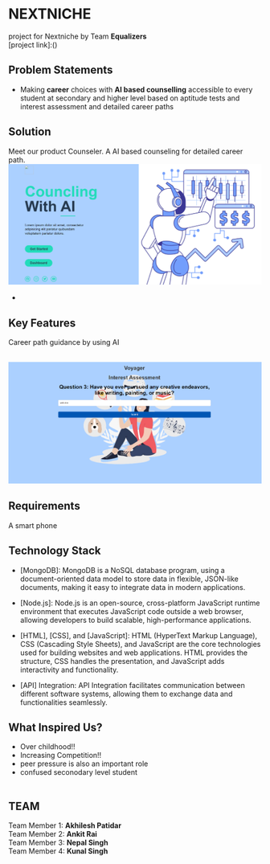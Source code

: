 # NEXTNICHE

project for Nextniche by Team **Equalizers**
<br>
[project link]:()

## Problem Statements

- Making **career** choices with **AI based counselling** accessible to every student at
  secondary and higher level based on aptitude tests and interest assessment and
  detailed career paths

## Solution

Meet our product Counseler. A AI based counseling for detailed career path.
<img  src="./public/Screenshot_20240312_075325.png"/>
<!-- ![Banner](https://github.com/Dbuz/blob/master/public/Screenshot_20240312_075325.png) -->

-

## Key Features

Career path guidance by using AI</br>

</br>

<img  src="./public/Screenshot_20240312_075905.png"/>
<!-- ![gif](https://github.com/itexpert2572000/Dbuz/blob/master/Images/Bus%20GIF-downsized_large.gif) -->

## Requirements

A smart phone

## Technology Stack

- [MongoDB]: MongoDB is a NoSQL database program, using a document-oriented data model to store data in flexible, JSON-like documents, making it easy to integrate data in modern applications.

- [Node.js]: Node.js is an open-source, cross-platform JavaScript runtime environment that executes JavaScript code outside a web browser, allowing developers to build scalable, high-performance applications.

- [HTML], [CSS], and [JavaScript]: HTML (HyperText Markup Language), CSS (Cascading Style Sheets), and JavaScript are the core technologies used for building websites and web applications. HTML provides the structure, CSS handles the presentation, and JavaScript adds interactivity and functionality.

- [API] Integration: API Integration facilitates communication between different software systems, allowing them to exchange data and functionalities seamlessly.

## What Inspired Us?

- Over childhood!!
- Increasing Competition!!
- peer pressure is also an important role 
- confused seconodary level student </br>
  </br>


## TEAM
Team Member 1: **Akhilesh Patidar**
<br/>
Team Member 2: **Ankit Rai** 
<br>
Team Member 3: **Nepal Singh**
<br>
Team Member 4: **Kunal Singh** 
